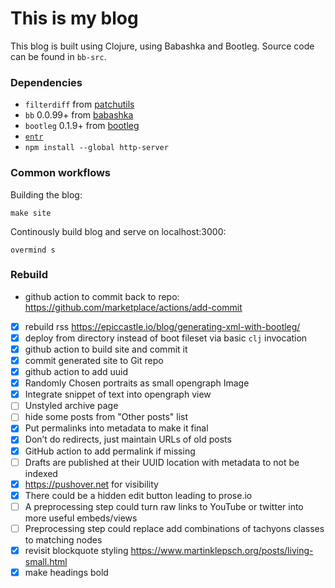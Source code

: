 # This is my blog

This blog is built using Clojure, using Babashka and Bootleg. Source code can be found in `bb-src`.

### Dependencies

- `filterdiff` from [patchutils](http://cyberelk.net/tim/software/patchutils/)
- `bb` 0.0.99+ from [babashka](https://github.com/borkdude/babashka)
- `bootleg` 0.1.9+ from [bootleg](https://github.com/retrogradeorbit/bootleg)
- [`entr`](https://github.com/eradman/entr)
- `npm install --global http-server`


### Common workflows

Building the blog:
```
make site
```

Continously build blog and serve on localhost:3000:
```
overmind s
```

### Rebuild

- github action to commit back to repo: https://github.com/marketplace/actions/add-commit

- [x] rebuild rss https://epiccastle.io/blog/generating-xml-with-bootleg/
- [x] deploy from directory instead of boot fileset via basic `clj` invocation
- [x] github action to build site and commit it
- [x] commit generated site to Git repo
- [x] github action to add uuid
- [x] Randomly Chosen portraits as small opengraph Image
- [x] Integrate snippet of text into opengraph view
- [ ] Unstyled archive page
- [ ] hide some posts from "Other posts" list
- [x] Put permalinks into metadata to make it final
- [x] Don’t do redirects, just maintain URLs of old posts
- [x] GitHub action to add permalink if missing
- [ ] Drafts are published at their UUID location with metadata to not be indexed
- [x] https://pushover.net for visibility
- [x] There could be a hidden edit button leading to prose.io
- [ ] A preprocessing step could turn raw links to YouTube or twitter into more useful embeds/views
- [ ] Preprocessing step could replace add combinations of tachyons classes to matching nodes
- [x] revisit blockquote styling https://www.martinklepsch.org/posts/living-small.html
- [x] make headings bold
